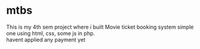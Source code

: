 # mtbs
This is my 4th sem project where i built Movie ticket booking system simple one using html, css, some js in php. <br>
havent applied any payment yet

